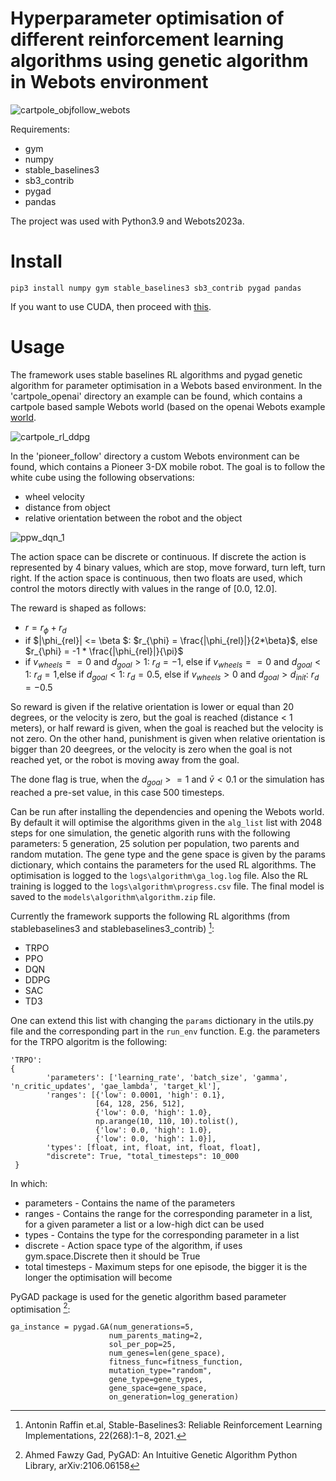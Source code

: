 # Hyperparameter optimisation of different reinforcement learning algorithms using genetic algorithm in Webots environment

![cartpole_objfollow_webots](https://github.com/laszlo-schaffer/webots_stablebaselines_ga/assets/73738851/6d0dddc0-af0f-46a3-94cb-91ec2b7d6fed)

Requirements:
- gym
- numpy
- stable_baselines3
- sb3_contrib
- pygad
- pandas

The project was used with Python3.9 and Webots2023a.

# Install

`pip3 install numpy gym stable_baselines3 sb3_contrib pygad pandas`

If you want to use CUDA, then proceed with [this](https://pytorch.org/get-started/locally/).

# Usage
The framework uses stable baselines RL algorithms and pygad genetic algorithm for parameter optimisation in a Webots based environment. 
In the 'cartpole_openai' directory an example can be found, which contains a cartpole based sample Webots world (based on the openai Webots example [world](https://www.cyberbotics.com/doc/guide/samples-howto?version=master#openai_gym-wbt).

![cartpole_rl_ddpg](https://github.com/laszlo-schaffer/webots_stablebaselines_ga/assets/73738851/5a84612a-4422-4cbb-bd12-a60d842570ac)

In the 'pioneer_follow' directory a custom Webots environment can be found, which contains a Pioneer 3-DX mobile robot. The goal is to follow the white cube using the following observations:
- wheel velocity
- distance from object
- relative orientation between the robot and the object

![ppw_dqn_1](https://github.com/laszlo-schaffer/webots_stablebaselines_ga/assets/73738851/b5fcd340-ee0f-4f89-bac3-50a1d00453c8)

The action space can be discrete or continuous. If discrete the action is represented by 4 binary values, which are stop, move forward, turn left, turn right. If the action space is continuous, then two floats are used, which control the motors directly with values in the range of [0.0, 12.0].

The reward is shaped as follows:
- $r = r_{\phi} + r_{d}$
- if $|\phi_{rel}| <= \beta $: $r_{\phi} = \frac{|\phi_{rel}|}{2*\beta}$, else $r_{\phi} = -1 * \frac{|\phi_{rel}|}{\pi}$
- if $v_{wheels} == 0$ and $d_{goal} > 1$: $r_{d} = -1$, else if $v_{wheels} == 0$ and $d_{goal} < 1$: $r_{d} = 1$,else if $d_{goal} < 1$: $r_{d} = 0.5$, else if $v_{wheels} > 0$ and $d_{goal} > d_{init}$: $r_{d} = -0.5$

So reward is given if the relative orientation is lower or equal than 20 degrees, or the velocity is zero, but the goal is reached (distance < 1 meters), or half reward is given, when the goal is reached but the velocity is not zero. On the other hand, punishment is given when relative orientation is bigger than 20 deegrees, or the velocity is zero when the goal is not reached yet, or the robot is moving away from the goal.

The done flag is true, when the $d_{goal} >=1$ and $\bar{v} < 0.1$ or the simulation has reached a pre-set value, in this case 500 timesteps. 

Can be run after installing the dependencies and opening the Webots world. By default it will optimise the algorithms given in the `alg_list` list with 2048 steps for one simulation, the genetic algorith runs with the following parameters: 5 generation, 25 solution per population, two parents and random mutation. The gene type and the gene space is given by the params dictionary, which contains the parameters for the used RL algorithms. The optimisation is logged to the `logs\algorithm\ga_log.log` file. Also the RL training is logged to the `logs\algorithm\progress.csv` file. The final model is saved to the `models\algorithm\algorithm.zip` file.   

Currently the framework supports the following RL algorithms (from stablebaselines3 and stablebaselines3_contrib) [^1]:
- TRPO
- PPO
- DQN
- DDPG
- SAC
- TD3

One can extend this list with changing the `params` dictionary in the utils.py file and the corresponding part in the `run_env` function.  E.g. the parameters for the TRPO algoritm is the following:

```
'TRPO':
{
        'parameters': ['learning_rate', 'batch_size', 'gamma', 'n_critic_updates', 'gae_lambda', 'target_kl'],
        'ranges': [{'low': 0.0001, 'high': 0.1},
                   [64, 128, 256, 512],
                   {'low': 0.0, 'high': 1.0},
                   np.arange(10, 110, 10).tolist(),
                   {'low': 0.0, 'high': 1.0},
                   {'low': 0.0, 'high': 1.0}],
        'types': [float, int, float, int, float, float],
        "discrete": True, "total_timesteps": 10_000
 }
 ```
 In which:
 - parameters - Contains the name of the parameters
 - ranges - Contains the range for the corresponding parameter in a list, for a given parameter a list or a low-high dict can be used
 - types - Contains the type for the corresponding parameter in a list
 - discrete - Action space type of the algorithm, if uses gym.space.Discrete then it should be True
 - total timesteps - Maximum steps for one episode, the bigger it is the longer the optimisation will become
 
 PyGAD package is used for the genetic algorithm based parameter optimisation [^2]:
 
 ```
 ga_instance = pygad.GA(num_generations=5,
                       num_parents_mating=2,
                       sol_per_pop=25,
                       num_genes=len(gene_space),
                       fitness_func=fitness_function,
                       mutation_type="random",
                       gene_type=gene_types,
                       gene_space=gene_space,
                       on_generation=log_generation)
```
                                
[^1]: Antonin Raffin et.al, Stable-Baselines3: Reliable Reinforcement Learning Implementations, 22(268):1−8, 2021.
[^2]: Ahmed Fawzy Gad, PyGAD: An Intuitive Genetic Algorithm Python Library, arXiv:2106.06158 
